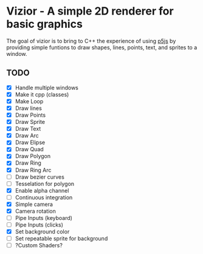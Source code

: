 # Vizior - A simple 2D renderer for basic graphics

The goal of vizior is to bring to C++ the experience of using [p5js](https://p5js.org/) by providing simple funtions to draw shapes, lines, points, text, and sprites to a window.

## TODO

 - [x] Handle multiple windows
 - [x] Make it cpp  (classes)
 - [x] Make Loop
 - [x] Draw lines
 - [x] Draw Points
 - [x] Draw Sprite
 - [x] Draw Text
 - [x] Draw Arc
 - [x] Draw Elipse
 - [x] Draw Quad
 - [x] Draw Polygon
 - [x] Draw Ring
 - [x] Draw Ring Arc
 - [ ] Draw bezier curves
 - [ ] Tesselation for polygon
 - [x] Enable alpha channel
 - [ ] Continuous integration
 - [x] Simple camera
 - [x] Camera rotation
 - [ ] Pipe Inputs (keyboard)
 - [ ] Pipe Inputs (clicks)
 - [x] Set background color
 - [ ] Set repeatable sprite for background
 - [ ] ?Custom Shaders?